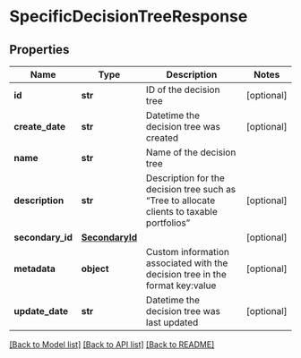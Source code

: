 # SpecificDecisionTreeResponse

## Properties
Name | Type | Description | Notes
------------ | ------------- | ------------- | -------------
**id** | **str** | ID of the decision tree | [optional] 
**create_date** | **str** | Datetime the decision tree was created | [optional] 
**name** | **str** | Name of the decision tree | 
**description** | **str** | Description for the decision tree such as “Tree to allocate clients to taxable portfolios” | [optional] 
**secondary_id** | [**SecondaryId**](SecondaryId.md) |  | [optional] 
**metadata** | **object** | Custom information associated with the decision tree in the format key:value | [optional] 
**update_date** | **str** | Datetime the decision tree was last updated | [optional] 

[[Back to Model list]](../README.md#documentation-for-models) [[Back to API list]](../README.md#documentation-for-api-endpoints) [[Back to README]](../README.md)


